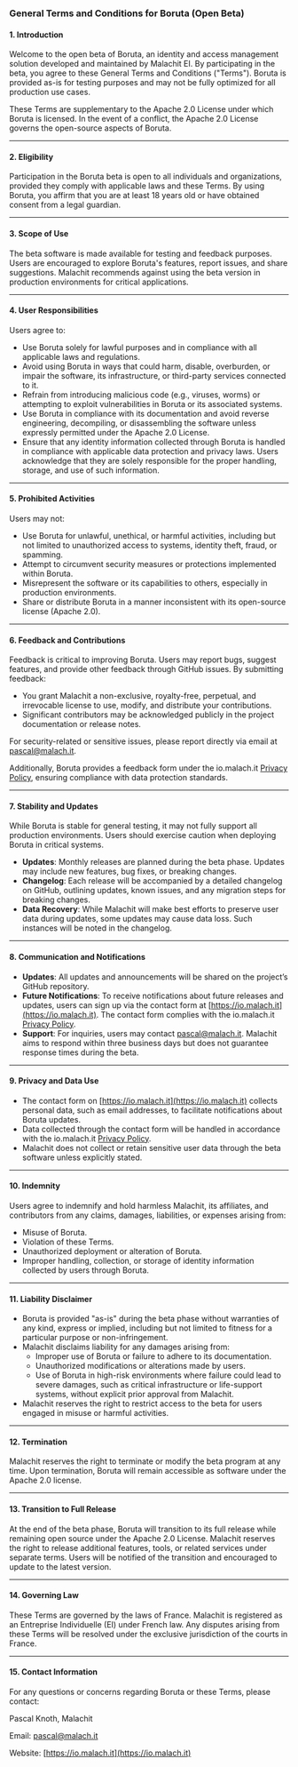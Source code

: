 ### General Terms and Conditions for Boruta (Open Beta)

#### **1. Introduction**
Welcome to the open beta of Boruta, an identity and access management solution developed and maintained by Malachit EI. By participating in the beta, you agree to these General Terms and Conditions ("Terms"). Boruta is provided as-is for testing purposes and may not be fully optimized for all production use cases.

These Terms are supplementary to the Apache 2.0 License under which Boruta is licensed. In the event of a conflict, the Apache 2.0 License governs the open-source aspects of Boruta.

---

#### **2. Eligibility**
Participation in the Boruta beta is open to all individuals and organizations, provided they comply with applicable laws and these Terms. By using Boruta, you affirm that you are at least 18 years old or have obtained consent from a legal guardian.

---

#### **3. Scope of Use**
The beta software is made available for testing and feedback purposes. Users are encouraged to explore Boruta's features, report issues, and share suggestions. Malachit recommends against using the beta version in production environments for critical applications.

---

#### **4. User Responsibilities**
Users agree to:
- Use Boruta solely for lawful purposes and in compliance with all applicable laws and regulations.
- Avoid using Boruta in ways that could harm, disable, overburden, or impair the software, its infrastructure, or third-party services connected to it.
- Refrain from introducing malicious code (e.g., viruses, worms) or attempting to exploit vulnerabilities in Boruta or its associated systems.
- Use Boruta in compliance with its documentation and avoid reverse engineering, decompiling, or disassembling the software unless expressly permitted under the Apache 2.0 License.
- Ensure that any identity information collected through Boruta is handled in compliance with applicable data protection and privacy laws. Users acknowledge that they are solely responsible for the proper handling, storage, and use of such information.

---

#### **5. Prohibited Activities**
Users may not:
- Use Boruta for unlawful, unethical, or harmful activities, including but not limited to unauthorized access to systems, identity theft, fraud, or spamming.
- Attempt to circumvent security measures or protections implemented within Boruta.
- Misrepresent the software or its capabilities to others, especially in production environments.
- Share or distribute Boruta in a manner inconsistent with its open-source license (Apache 2.0).

---

#### **6. Feedback and Contributions**
Feedback is critical to improving Boruta. Users may report bugs, suggest features, and provide other feedback through GitHub issues. By submitting feedback:
- You grant Malachit a non-exclusive, royalty-free, perpetual, and irrevocable license to use, modify, and distribute your contributions.
- Significant contributors may be acknowledged publicly in the project documentation or release notes.

For security-related or sensitive issues, please report directly via email at pascal@malach.it.

Additionally, Boruta provides a feedback form under the io.malach.it [Privacy Policy](https://io.malach.it/privacy-policy.html), ensuring compliance with data protection standards.

---

#### **7. Stability and Updates**
While Boruta is stable for general testing, it may not fully support all production environments. Users should exercise caution when deploying Boruta in critical systems.
- **Updates**: Monthly releases are planned during the beta phase. Updates may include new features, bug fixes, or breaking changes.
- **Changelog**: Each release will be accompanied by a detailed changelog on GitHub, outlining updates, known issues, and any migration steps for breaking changes.
- **Data Recovery**: While Malachit will make best efforts to preserve user data during updates, some updates may cause data loss. Such instances will be noted in the changelog.

---

#### **8. Communication and Notifications**
- **Updates**: All updates and announcements will be shared on the project’s GitHub repository.
- **Future Notifications**: To receive notifications about future releases and updates, users can sign up via the contact form at [https://io.malach.it](https://io.malach.it). The contact form complies with the io.malach.it [Privacy Policy](https://io.malach.it/privacy-policy.html).
- **Support**: For inquiries, users may contact pascal@malach.it. Malachit aims to respond within three business days but does not guarantee response times during the beta.

---

#### **9. Privacy and Data Use**
- The contact form on [https://io.malach.it](https://io.malach.it) collects personal data, such as email addresses, to facilitate notifications about Boruta updates.
- Data collected through the contact form will be handled in accordance with the io.malach.it [Privacy Policy](https://io.malach.it/privacy-policy.html).
- Malachit does not collect or retain sensitive user data through the beta software unless explicitly stated.

---

#### **10. Indemnity**
Users agree to indemnify and hold harmless Malachit, its affiliates, and contributors from any claims, damages, liabilities, or expenses arising from:
- Misuse of Boruta.
- Violation of these Terms.
- Unauthorized deployment or alteration of Boruta.
- Improper handling, collection, or storage of identity information collected by users through Boruta.

---

#### **11. Liability Disclaimer**
- Boruta is provided "as-is" during the beta phase without warranties of any kind, express or implied, including but not limited to fitness for a particular purpose or non-infringement.
- Malachit disclaims liability for any damages arising from:
  - Improper use of Boruta or failure to adhere to its documentation.
  - Unauthorized modifications or alterations made by users.
  - Use of Boruta in high-risk environments where failure could lead to severe damages, such as critical infrastructure or life-support systems, without explicit prior approval from Malachit.
- Malachit reserves the right to restrict access to the beta for users engaged in misuse or harmful activities.

---

#### **12. Termination**
Malachit reserves the right to terminate or modify the beta program at any time. Upon termination, Boruta will remain accessible as software under the Apache 2.0 license.

---

#### **13. Transition to Full Release**

At the end of the beta phase, Boruta will transition to its full release while remaining open source under the Apache 2.0 License. Malachit reserves the right to release additional features, tools, or related services under separate terms. Users will be notified of the transition and encouraged to update to the latest version.

---

#### **14. Governing Law**
These Terms are governed by the laws of France. Malachit is registered as an Entreprise Individuelle (EI) under French law. Any disputes arising from these Terms will be resolved under the exclusive jurisdiction of the courts in France.

---

#### **15. Contact Information**
For any questions or concerns regarding Boruta or these Terms, please contact:

Pascal Knoth, Malachit

Email: pascal@malach.it

Website: [https://io.malach.it](https://io.malach.it)

